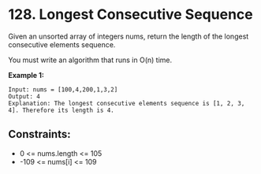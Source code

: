 # 128. Longest Consecutive Sequence

Given an unsorted array of integers nums, return the length of the longest consecutive elements sequence.

You must write an algorithm that runs in O(n) time.

 

**Example 1:**
```
Input: nums = [100,4,200,1,3,2]
Output: 4
Explanation: The longest consecutive elements sequence is [1, 2, 3, 4]. Therefore its length is 4.
```

## Constraints:

- 0 <= nums.length <= 105
- -109 <= nums[i] <= 109
